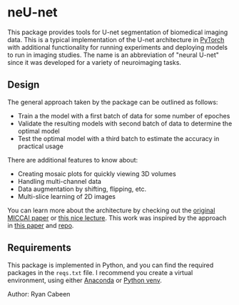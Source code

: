 # neU-net

This package provides tools for U-net segmentation of biomedical imaging data.  This is a typical implementation of the U-net architecture in [PyTorch](https://pytorch.org/) with additional functionality for running experiments and deploying models to run in imaging studies.  The name is an abbreviation of "neural U-net" since it was developed for a variety of neuroimaging tasks.

## Design

The general approach taken by the package can be outlined as follows:
* Train a the model with a first batch of data for some number of epoches
* Validate the resulting models with second batch of data to determine the optimal model
* Test the optimal model with a third batch to estimate the accuracy in practical usage

There are additional features to know about:
* Creating mosaic plots for quickly viewing 3D volumes
* Handling multi-channel data
* Data augmentation by shifting, flipping, etc.
* Multi-slice learning of 2D images

You can learn more about the architecture by checking out the [original MICCAI paper](https://arxiv.org/abs/1505.04597) or [this nice lecture](https://youtu.be/azM57JuQpQI).  This work was inspired by the approach in [this paper](https://biorxiv.org/cgi/content/short/2020.11.17.385898v1) and [repo](https://github.com/HumanBrainED/NHP-BrainExtraction).

## Requirements

This package is implemented in Python, and you can find the required packages in the `reqs.txt` file. I recommend you create a virtual environment, using either [Anaconda](https://docs.anaconda.com/anaconda/install/) or [Python venv](https://docs.python.org/3/tutorial/venv.html).

Author: Ryan Cabeen
